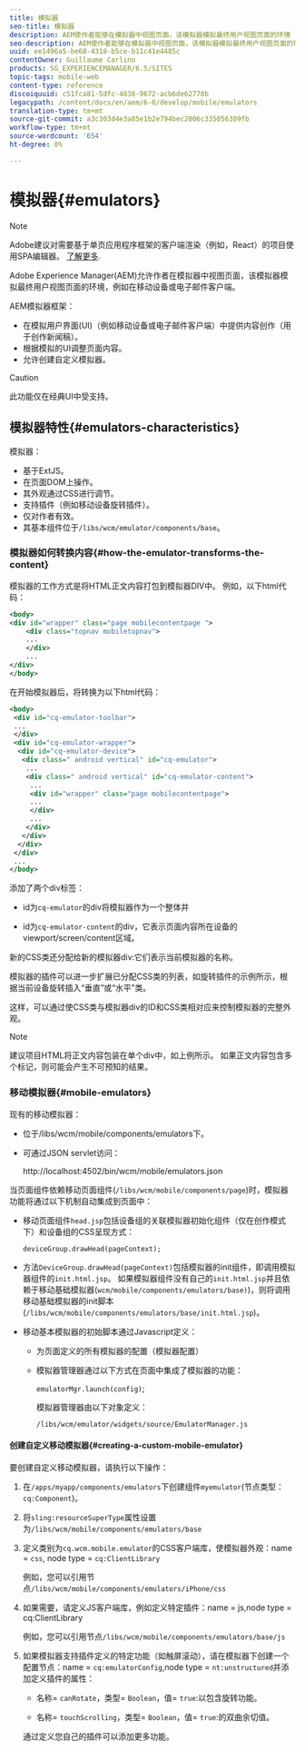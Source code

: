 ```yaml
---
title: 模拟器
seo-title: 模拟器
description: AEM使作者能够在模拟器中视图页面，该模拟器模拟最终用户视图页面的环境
seo-description: AEM使作者能够在模拟器中视图页面，该模拟器模拟最终用户视图页面的环境
uuid: ee1496a5-be68-4318-b5ce-b11c41e4485c
contentOwner: Guillaume Carlino
products: SG_EXPERIENCEMANAGER/6.5/SITES
topic-tags: mobile-web
content-type: reference
discoiquuid: c51fca81-5dfc-4838-9672-acb6de62778b
legacypath: /content/docs/en/aem/6-0/develop/mobile/emulators
translation-type: tm+mt
source-git-commit: a3c303d4e3a85e1b2e794bec2006c335056309fb
workflow-type: tm+mt
source-wordcount: '654'
ht-degree: 0%

---
```



# 模拟器{#emulators}

>[!NOTE]
>
>Adobe建议对需要基于单页应用程序框架的客户端渲染（例如，React）的项目使用SPA编辑器。 [了解更多](/help/sites-developing/spa-overview.md).

Adobe Experience Manager(AEM)允许作者在模拟器中视图页面，该模拟器模拟最终用户视图页面的环境，例如在移动设备或电子邮件客户端。

AEM模拟器框架：

* 在模拟用户界面(UI)（例如移动设备或电子邮件客户端）中提供内容创作（用于创作新闻稿）。
* 根据模拟的UI调整页面内容。
* 允许创建自定义模拟器。

>[!CAUTION]
>
>此功能仅在经典UI中受支持。

## 模拟器特性{#emulators-characteristics}

模拟器：

* 基于ExtJS。
* 在页面DOM上操作。
* 其外观通过CSS进行调节。
* 支持插件（例如移动设备旋转插件）。
* 仅对作者有效。
* 其基本组件位于`/libs/wcm/emulator/components/base`。

### 模拟器如何转换内容{#how-the-emulator-transforms-the-content}

模拟器的工作方式是将HTML正文内容打包到模拟器DIV中。 例如，以下html代码：

```xml
<body>
<div id="wrapper" class="page mobilecontentpage ">
    <div class="topnav mobiletopnav">
    ...
    </div>
    ...
</div>
</body>
```

在开始模拟器后，将转换为以下html代码：

```xml
<body>
 <div id="cq-emulator-toolbar">
 ...
 </div>
 <div id="cq-emulator-wrapper">
  <div id="cq-emulator-device">
   <div class=" android vertical" id="cq-emulator">
    ...
    <div class=" android vertical" id="cq-emulator-content">
     ...
     <div id="wrapper" class="page mobilecontentpage">
     ...
     </div>
     ...
    </div>
   </div>
  </div>
 </div>
 ...
</body>
```

添加了两个div标签：

* id为`cq-emulator`的div将模拟器作为一个整体并

* id为`cq-emulator-content`的div，它表示页面内容所在设备的viewport/screen/content区域。

新的CSS类还分配给新的模拟器div:它们表示当前模拟器的名称。

模拟器的插件可以进一步扩展已分配CSS类的列表，如旋转插件的示例所示，根据当前设备旋转插入“垂直”或“水平”类。

这样，可以通过使CSS类与模拟器div的ID和CSS类相对应来控制模拟器的完整外观。

>[!NOTE]
>
>建议项目HTML将正文内容包装在单个div中，如上例所示。 如果正文内容包含多个标记，则可能会产生不可预知的结果。

### 移动模拟器{#mobile-emulators}

现有的移动模拟器：

* 位于/libs/wcm/mobile/components/emulators下。
* 可通过JSON servlet访问：

   http://localhost:4502/bin/wcm/mobile/emulators.json

当页面组件依赖移动页面组件(`/libs/wcm/mobile/components/page`)时，模拟器功能将通过以下机制自动集成到页面中：

* 移动页面组件`head.jsp`包括设备组的关联模拟器初始化组件（仅在创作模式下）和设备组的CSS呈现方式：

   `deviceGroup.drawHead(pageContext);`

* 方法`DeviceGroup.drawHead(pageContext)`包括模拟器的init组件，即调用模拟器组件的`init.html.jsp`。 如果模拟器组件没有自己的`init.html.jsp`并且依赖于移动基础模拟器(`wcm/mobile/components/emulators/base)`)，则将调用移动基础模拟器的init脚本(`/libs/wcm/mobile/components/emulators/base/init.html.jsp`)。

* 移动基本模拟器的初始脚本通过Javascript定义：

   * 为页面定义的所有模拟器的配置（模拟器配置）
   * 模拟器管理器通过以下方式在页面中集成了模拟器的功能：

      `emulatorMgr.launch(config)`;

      模拟器管理器由以下对象定义：

      `/libs/wcm/emulator/widgets/source/EmulatorManager.js`

#### 创建自定义移动模拟器{#creating-a-custom-mobile-emulator}

要创建自定义移动模拟器，请执行以下操作：

1. 在`/apps/myapp/components/emulators`下创建组件`myemulator`(节点类型：`cq:Component`)。

1. 将`sling:resourceSuperType`属性设置为`/libs/wcm/mobile/components/emulators/base`

1. 定义类别为`cq.wcm.mobile.emulator`的CSS客户端库，使模拟器外观：name = `css`, node type = `cq:ClientLibrary`

   例如，您可以引用节点`/libs/wcm/mobile/components/emulators/iPhone/css`

1. 如果需要，请定义JS客户端库，例如定义特定插件：name = js,node type = cq:ClientLibrary

   例如，您可以引用节点`/libs/wcm/mobile/components/emulators/base/js`

1. 如果模拟器支持插件定义的特定功能（如触屏滚动），请在模拟器下创建一个配置节点：name = `cq:emulatorConfig`,node type = `nt:unstructured`并添加定义插件的属性：

   * 名称= `canRotate`，类型= `Boolean`，值= `true`:以包含旋转功能。

   * 名称= `touchScrolling`，类型= `Boolean`，值= `true`:的双曲余切值。

   通过定义您自己的插件可以添加更多功能。

